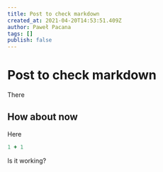 ```yaml
---
title: Post to check markdown
created_at: 2021-04-20T14:53:51.409Z
author: Paweł Pacana
tags: []
publish: false
---
```


# Post to check markdown
There

## How about now
Here
```ruby
1 + 1
```
Is it working?
